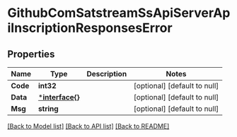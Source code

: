 # GithubComSatstreamSsApiServerApiInscriptionResponsesError

## Properties
Name | Type | Description | Notes
------------ | ------------- | ------------- | -------------
**Code** | **int32** |  | [optional] [default to null]
**Data** | [***interface{}**](interface{}.md) |  | [optional] [default to null]
**Msg** | **string** |  | [optional] [default to null]

[[Back to Model list]](../README.md#documentation-for-models) [[Back to API list]](../README.md#documentation-for-api-endpoints) [[Back to README]](../README.md)

